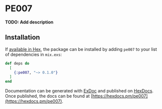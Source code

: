 # PE007

**TODO: Add description**

## Installation

If [available in Hex](https://hex.pm/docs/publish), the package can be installed
by adding `pe007` to your list of dependencies in `mix.exs`:

```elixir
def deps do
  [
    {:pe007, "~> 0.1.0"}
  ]
end
```

Documentation can be generated with [ExDoc](https://github.com/elixir-lang/ex_doc)
and published on [HexDocs](https://hexdocs.pm). Once published, the docs can
be found at [https://hexdocs.pm/pe007](https://hexdocs.pm/pe007).

